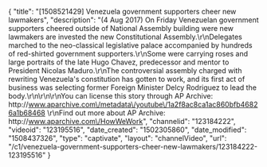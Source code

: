 {
    "title": "[1508521429] Venezuela government supporters cheer new lawmakers",
    "description": "(4 Aug 2017) On Friday Venezuelan government supporters cheered outside of National Assembly building were new lawmakers are invested the new Constitutional Assembly.\r\nDelegates marched to the neo-classical legislative palace accompanied by hundreds of red-shirted government supporters.\r\nSome were carrying roses and large portraits of the late Hugo Chavez, predecessor and mentor to President Nicolas Maduro.\r\nThe controversial assembly charged with rewriting Venezuela's constitution has gotten to work, and its first act of business was selecting former Foreign Minister Delcy Rodriguez to lead the body.\r\n\r\n\r\nYou can license this story through AP Archive: http:\/\/www.aparchive.com\/metadata\/youtube\/1a2f8ac8ca1ac860bfb46826a1b68468 \r\nFind out more about AP Archive: http:\/\/www.aparchive.com\/HowWeWork",
    "channelid": "123184222",
    "videoid": "123195516",
    "date_created": "1502305860",
    "date_modified": "1508437326",
    "type": "captivate",
    "layout": "channelVideo",
    "url": "\/c1\/venezuela-government-supporters-cheer-new-lawmakers\/123184222-123195516"
}